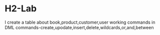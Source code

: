 # H2-Lab
I create a table about book,product,customer,user working commands in DML commands-create,upodate,insert,delete,wildcards,or,and,between
